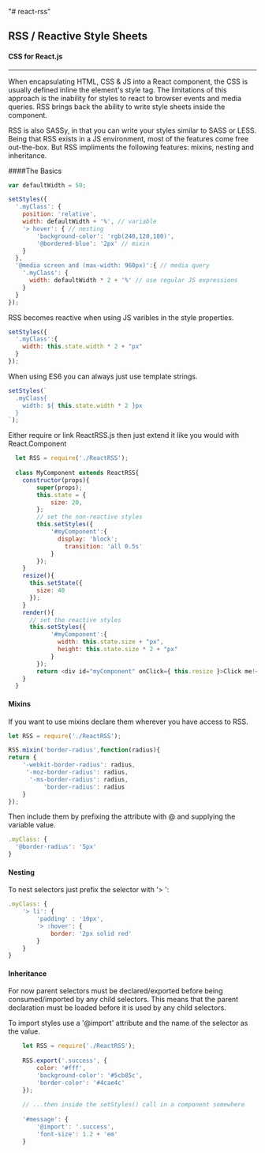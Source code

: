 "# react-rss" 

## RSS / Reactive Style Sheets
#### CSS for React.js
---

When encapsulating HTML, CSS & JS into a React component, the CSS is usually defined inline the element's style tag. The limitations of this approach is the inability for styles to react to browser events and media queries. RSS brings back the ability to write style sheets inside the component.

RSS is also SASSy, in that you can write your styles similar to SASS or LESS. Being that RSS exists in a JS environment, most of the features come free out-the-box. But RSS impliments the following features: mixins, nesting and inheritance.

####The Basics

```javascript
var defaultWidth = 50;

setStyles({
  '.myClass': {
    position: 'relative',
    width: defaultWidth + '%', // variable
    '> hover': { // nesting
        'background-color': 'rgb(240,120,180)',
        '@bordered-blue': '2px' // mixin
    }
  },
  '@media screen and (max-width: 960px)':{ // media query
    '.myClass': {
      width: defaultWidth * 2 + '%' // use regular JS expressions
    }
  }
});
```

RSS becomes reactive when using JS varibles in the style properties.

```javascript
setStyles({
  '.myClass':{
    width: this.state.width * 2 + "px"
  }
});
```

When using ES6 you can always just use template strings.

```javascript
setStyles(`
  .myClass{
    width: ${ this.state.width * 2 }px
  }
`);
```

Either require or link ReactRSS.js then just extend it like you would with React.Component

```javascript
  let RSS = require('./ReactRSS');
  
  class MyComponent extends ReactRSS{
    constructor(props){
  		super(props);
  		this.state = {
  			size: 20,
  		};
  		// set the non-reactive styles
  		this.setStyles({
  			'#myComponent':{
  			  display: 'block';
  				transition: 'all 0.5s'
  			}
  		});
  	}
  	resize(){
  	  this.setState({
  	    size: 40
  	  });
  	}
  	render(){
  	  // set the reactive styles
  	  this.setStyles({
  			'#myComponent':{
  			  width: this.state.size + "px",
  			  height: this.state.size * 2 + "px"
  			}
  		});
  		return <div id="myComponent" onClick={ this.resize }>Click me!</div>
  	}
  }
```
#### Mixins

If you want to use mixins declare them wherever you have access to RSS.

```javascript
let RSS = require('./ReactRSS');

RSS.mixin('border-radius',function(radius){
return {
	'-webkit-border-radius': radius,
     '-moz-border-radius': radius,
      '-ms-border-radius': radius,
          'border-radius': radius
    }
});
```

Then include them by prefixing the attribute with @ and supplying the variable value.

```javascript
.myClass: {
  '@border-radius': '5px'
}
```

#### Nesting

To nest selectors just prefix the selector with '> ':

```javascript
.myClass: {
    '> li': {
    	'padding' : '10px',
    	'> :hover': {
    	    border: '2px solid red'
    	}
    }
}
```

#### Inheritance

For now parent selectors must be declared/exported before being consumed/imported by any child selectors. This means that the parent declaration must be loaded before it is used by any child selectors.

To import styles use a '@import' attribute and the name of the selector as the value.

```javascript
    let RSS = require('./ReactRSS');
    
    RSS.export('.success', {
        color: '#fff',
    	'background-color': '#5cb85c',
    	'border-color': '#4cae4c'
    });
    
    // ...then inside the setStyles() call in a component somewhere
    
    '#message': {
    	'@import': '.success',
    	'font-size': 1.2 + 'em'
    }
```

